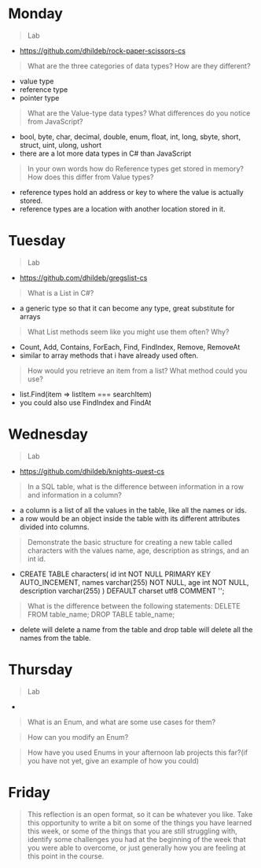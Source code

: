 # Monday
>Lab
- https://github.com/dhildeb/rock-paper-scissors-cs

>What are the three categories of data types? How are they different?
- value type
- reference type
- pointer type

>What are the Value-type data types? What differences do you notice from JavaScript?
- bool, byte, char, decimal, double, enum, float, int, long, sbyte, short, struct, uint, ulong, ushort
- there are a lot more data types in C# than JavaScript

>In your own words how do Reference types get stored in memory? How does this differ from Value types?
- reference types hold an address or key to where the value is actually stored.
- reference types are a location with another location stored in it.

# Tuesday
>Lab
- https://github.com/dhildeb/gregslist-cs

>What is a List in C#?
- a generic type so that it can become any type, great substitute for arrays 

>What List methods seem like you might use them often? Why?
- Count, Add, Contains, ForEach, Find, FindIndex, Remove, RemoveAt
- similar to array methods that i have already used often.

>How would you retrieve an item from a list? What method could you use? 
- list.Find(item => listItem === searchItem)
- you could also use FindIndex and FindAt

# Wednesday
>Lab
- https://github.com/dhildeb/knights-quest-cs

>In a SQL table, what is the difference between information in a row and information in a column?
- a column is a list of all the values in the table, like all the names or ids.
- a row would be an object inside the table with its different attributes divided into columns.

>Demonstrate the basic structure for creating a new table called characters with the values name, age, description as strings, and an int id.
- CREATE TABLE characters(
  id int NOT NULL PRIMARY KEY AUTO_INCEMENT,
  names varchar(255) NOT NULL,
  age int NOT NULL,
  description varchar(255)
) DEFAULT charset utf8 COMMENT '';

>What is the difference between the following statements: DELETE FROM table_name;
DROP TABLE table_name;
- delete will delete a name from the table and drop table will delete all the names from the table.

# Thursday
>Lab
- 

>What is an Enum, and what are some use cases for them?

>How can you modify an Enum?

>How have you used Enums in your afternoon lab projects this far?(if you have not yet, give an example of how you could)

# Friday
>This reflection is an open format, so it can be whatever you like. Take this opportunity to write a bit on some of the things you have learned this week, or some of the things that you are still struggling with, identify some challenges you had at the beginning of the week that you were able to overcome, or just generally how you are feeling at this point in the course.
